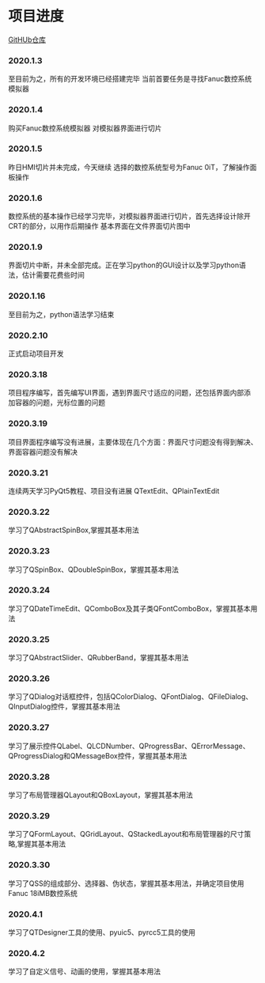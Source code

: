 # 项目进度

[GitHUb仓库](https://github.com/zhaojiacheng1/python)


### 2020.1.3

至目前为之，所有的开发环境已经搭建完毕
当前首要任务是寻找Fanuc数控系统模拟器

### 2020.1.4

购买Fanuc数控系统模拟器
对模拟器界面进行切片

### 2020.1.5

昨日HMI切片并未完成，今天继续
选择的数控系统型号为Fanuc 0iT，了解操作面板操作

### 2020.1.6

数控系统的基本操作已经学习完毕，对模拟器界面进行切片，首先选择设计除开CRT的部分，以用作后期操作
基本界面在文件界面切片图中

### 2020.1.9

界面切片中断，并未全部完成。正在学习python的GUI设计以及学习python语法，估计需要花费些时间

### 2020.1.16

至目前为之，python语法学习结束

### 2020.2.10

正式启动项目开发

### 2020.3.18

项目程序编写，首先编写UI界面，遇到界面尺寸适应的问题，还包括界面内部添加容器的问题，光标位置的问题

### 2020.3.19

项目界面程序编写没有进展，主要体现在几个方面：界面尺寸问题没有得到解决、界面容器问题没有解决

### 2020.3.21

连续两天学习PyQt5教程、项目没有进展 QTextEdit、QPlainTextEdit

### 2020.3.22

学习了QAbstractSpinBox,掌握其基本用法

### 2020.3.23

学习了QSpinBox、QDoubleSpinBox，掌握其基本用法

### 2020.3.24

学习了QDateTimeEdit、QComboBox及其子类QFontComboBox，掌握其基本用法

### 2020.3.25

学习了QAbstractSlider、QRubberBand，掌握其基本用法

### 2020.3.26

学习了QDialog对话框控件，包括QColorDialog、QFontDialog、QFileDialog、QInputDialog控件，掌握其基本用法

### 2020.3.27

学习了展示控件QLabel、QLCDNumber、QProgressBar、QErrorMessage、QProgressDialog和QMessageBox控件，掌握其基本用法

### 2020.3.28

学习了布局管理器QLayout和QBoxLayout，掌握其基本用法

### 2020.3.29

学习了QFormLayout、QGridLayout、QStackedLayout和布局管理器的尺寸策略,掌握其基本用法

### 2020.3.30

学习了QSS的组成部分、选择器、伪状态，掌握其基本用法，并确定项目使用Fanuc 18iMB数控系统

### 2020.4.1

学习了QTDesigner工具的使用、pyuic5、pyrcc5工具的使用

### 2020.4.2

学习了自定义信号、动画的使用，掌握其基本用法